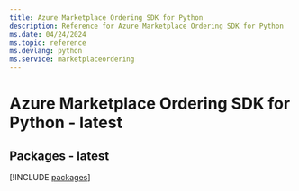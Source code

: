 ```yaml
---
title: Azure Marketplace Ordering SDK for Python
description: Reference for Azure Marketplace Ordering SDK for Python
ms.date: 04/24/2024
ms.topic: reference
ms.devlang: python
ms.service: marketplaceordering
---
```

# Azure Marketplace Ordering SDK for Python - latest
## Packages - latest
[!INCLUDE [packages](marketplace-ordering-index.md)]